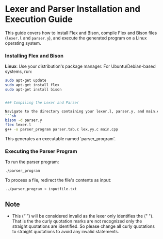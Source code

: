 
# Lexer and Parser Installation and Execution Guide

This guide covers how to install Flex and Bison, compile Flex and Bison files (`lexer.l` and `parser.y`), and execute the generated program on a Linux operating system.

### Installing Flex and Bison

**Linux**: Use your distribution's package manager. For Ubuntu/Debian-based systems, run:
  ```sh
  sudo apt-get update
  sudo apt-get install flex
  sudo apt-get install bison
  
  
### Compiling the Lexer and Parser

Navigate to the directory containing your lexer.l, parser.y, and main.cpp file.
```sh
bison -d parser.y
flex lexer.l
g++ -o parser_program parser.tab.c lex.yy.c main.cpp
```

This generates an executable named 'parser_program'.

### Executing the Parser Program

To run the parser program:
```sh
./parser_program
```

To process a file, redirect the file's contents as input:
```sh
../parser_program < inputfile.txt
```

## Note

- This (“ ”)  will be considered invalid as the lexer only identifies the (" "). That is the the curly quotation marks are not recognized only the straight quotations are identified. So please change all curly quotations to straight quotations to avoid any invalid statements. 
